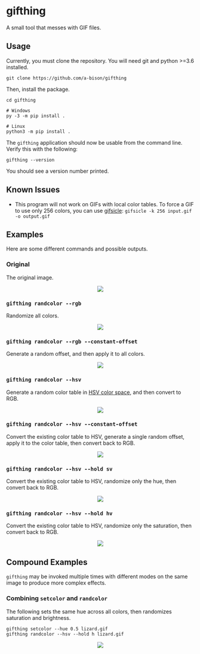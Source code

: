 # gifthing

A small tool that messes with GIF files.

## Usage

Currently, you must clone the repository. You will need git and python >=3.6
installed.

```shell
git clone https://github.com/a-bison/gifthing
```

Then, install the package.

```shell
cd gifthing

# Windows
py -3 -m pip install .

# Linux
python3 -m pip install .
```

The `gifthing` application should now be usable from the command line.
Verify this with the following:

```shell
gifthing --version
```

You should see a version number printed.

## Known Issues

- This program will not work on GIFs with local color tables. To force
  a GIF to use only 256 colors, you can use [gifsicle](https://www.lcdf.org/gifsicle/):
  `gifsicle -k 256 input.gif -o output.gif`

## Examples

Here are some different commands and possible outputs.

### Original

The original image.

<p align="center">
    <img src="examples/lizard.gif"/>
</p>

### `gifthing randcolor --rgb`

Randomize all colors.

<p align="center">
    <img src="examples/lizard_rgb.gif"/>
</p>

### `gifthing randcolor --rgb --constant-offset`

Generate a random offset, and then apply it to all colors.

<p align="center">
    <img src="examples/lizard_rgb_const.gif"/>
</p>

### `gifthing randcolor --hsv`

Generate a random color table in [HSV color space](https://en.wikipedia.org/wiki/HSL_and_HSV),
and then convert to RGB.

<p align="center">
    <img src="examples/lizard_hsv.gif"/>
</p>

### `gifthing randcolor --hsv --constant-offset`

Convert the existing color table to HSV, generate a single random offset,
apply it to the color table, then convert back to RGB.

<p align="center">
    <img src="examples/lizard_hsv_const.gif"/>
</p>

### `gifthing randcolor --hsv --hold sv`

Convert the existing color table to HSV, randomize only the hue,
then convert back to RGB.

<p align="center">
    <img src="examples/lizard_hsv_hold_sv.gif"/>
</p>

### `gifthing randcolor --hsv --hold hv`

Convert the existing color table to HSV, randomize only the saturation,
then convert back to RGB.

<p align="center">
    <img src="examples/lizard_hsv_hold_hv.gif"/>
</p>

## Compound Examples

`gifthing` may be invoked multiple times with different modes on the same
image to produce more complex effects.

### Combining `setcolor` and `randcolor`

The following sets the same hue across all colors, then randomizes saturation
and brightness.

```shell
gifthing setcolor --hue 0.5 lizard.gif
gifthing randcolor --hsv --hold h lizard.gif
```

<p align="center">
    <img src="examples/lizard_setcolor_h_randcolor_hsv.gif"/>
</p>